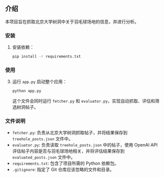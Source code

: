 ## 介绍

本项目旨在抓取北京大学树洞中关于羽毛球场地的信息，并进行分析。

### 安装

1.  安装依赖：

    ```bash
    pip install -r requirements.txt
    ```

### 使用

3. 运行 `app.py` 启动整个应用：

    ```bash
    python app.py
    ```

    这个文件会同时运行 `fetcher.py` 和 `evaluator.py`，实现自动抓取、评估和筛选树洞帖子。

### 文件说明

*   `fetcher.py`: 负责从北京大学树洞抓取帖子，并将结果保存到 `treehole_posts.json` 文件中。
*   `evaluator.py`: 负责读取 `treehole_posts.json` 中的帖子，使用 OpenAI API 评估帖子内容是否与羽毛球场地相关，并将评估结果保存到 `evaluated_posts.json` 文件中。
*   `requirements.txt`: 包含了项目所需的 Python 依赖包。
*   `.gitignore`: 指定了 Git 仓库应该忽略的文件和目录。




